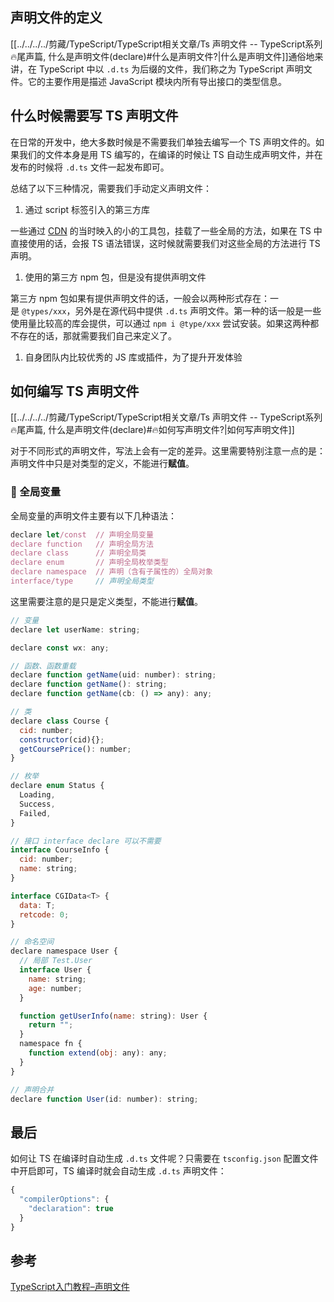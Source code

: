 ## **声明文件的定义**

[[../../../../剪藏/TypeScript/TypeScript相关文章/Ts 声明文件 -- TypeScript系列🔥尾声篇, 什么是声明文件(declare)#什么是声明文件?|什么是声明文件]]通俗地来讲，在 TypeScript 中以 `.d.ts` 为后缀的文件，我们称之为 TypeScript 声明文件。它的主要作用是描述 JavaScript 模块内所有导出接口的类型信息。

## **什么时候需要写 TS 声明文件**

在日常的开发中，绝大多数时候是不需要我们单独去编写一个 TS 声明文件的。如果我们的文件本身是用 TS 编写的，在编译的时候让 TS 自动生成声明文件，并在发布的时候将 `.d.ts` 文件一起发布即可。

总结了以下三种情况，需要我们手动定义声明文件：

1.  通过 script 标签引入的第三方库

一些通过 [CDN](https://cloud.tencent.com/product/cdn?from=20065&from_column=20065) 的当时映入的小的工具包，挂载了一些全局的方法，如果在 TS 中直接使用的话，会报 TS 语法错误，这时候就需要我们对这些全局的方法进行 TS 声明。

1.  使用的第三方 npm 包，但是没有提供声明文件

第三方 npm 包如果有提供声明文件的话，一般会以两种形式存在：一是 `@types/xxx`，另外是在源代码中提供 `.d.ts` 声明文件。第一种的话一般是一些使用量比较高的库会提供，可以通过 `npm i @type/xxx` 尝试安装。如果这两种都不存在的话，那就需要我们自己来定义了。

1.  自身团队内比较优秀的 JS 库或插件，为了提升开发体验

## **如何编写 TS 声明文件**

[[../../../../剪藏/TypeScript/TypeScript相关文章/Ts 声明文件 -- TypeScript系列🔥尾声篇, 什么是声明文件(declare)#🔥如何写声明文件?|如何写声明文件]]

对于不同形式的声明文件，写法上会有一定的差异。这里需要特别注意一点的是：声明文件中只是对类型的定义，不能进行**赋值**。

### **📌 全局变量**

全局变量的声明文件主要有以下几种语法：

```javascript
declare let/const  // 声明全局变量
declare function   // 声明全局方法
declare class      // 声明全局类
declare enum       // 声明全局枚举类型 
declare namespace  // 声明（含有子属性的）全局对象
interface/type     // 声明全局类型
```

这里需要注意的是只是定义类型，不能进行**赋值**。

```javascript
// 变量
declare let userName: string;

declare const wx: any;

// 函数、函数重载
declare function getName(uid: number): string;
declare function getName(): string;
declare function getName(cb: () => any): any;

// 类
declare class Course {
  cid: number;
  constructor(cid){};
  getCoursePrice(): number;
}

// 枚举
declare enum Status {
  Loading,
  Success,
  Failed,
}

// 接口 interface declare 可以不需要
interface CourseInfo {
  cid: number;
  name: string;
}

interface CGIData<T> {
  data: T;
  retcode: 0;
}

// 命名空间
declare namespace User {
  // 局部 Test.User
  interface User {
    name: string;
    age: number;
  }

  function getUserInfo(name: string): User {
    return "";
  }
  namespace fn {
    function extend(obj: any): any;
  }
}

// 声明合并
declare function User(id: number): string;
```

## **最后**

如何让 TS 在编译时自动生成 `.d.ts` 文件呢？只需要在 `tsconfig.json` 配置文件中开启即可，TS 编译时就会自动生成 `.d.ts` 声明文件：

```javascript
{
  "compilerOptions": {
    "declaration": true
  }
}
```

## **参考**

[TypeScript入门教程–声明文件](https://cloud.tencent.com/developer/article/2033803)